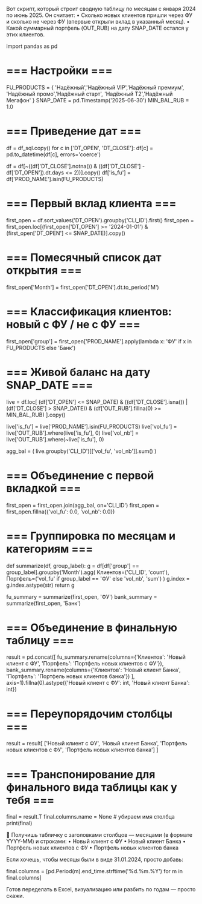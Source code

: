 Вот скрипт, который строит сводную таблицу по месяцам с января 2024 по июнь 2025. Он считает:
	•	Сколько новых клиентов пришли через ФУ и сколько не через ФУ (впервые открыли вклад в указанный месяц).
	•	Какой суммарный портфель (OUT_RUB) на дату SNAP_DATE остался у этих клиентов.

import pandas as pd

# === Настройки ===
FU_PRODUCTS = {
    'Надёжный','Надёжный VIP','Надёжный премиум',
    'Надёжный промо','Надёжный старт',
    'Надёжный T2','Надёжный Мегафон'
}
SNAP_DATE   = pd.Timestamp('2025-06-30')
MIN_BAL_RUB = 1.0

# === Приведение дат ===
df = df_sql.copy()
for c in ['DT_OPEN', 'DT_CLOSE']:
    df[c] = pd.to_datetime(df[c], errors='coerce')

df = df[~((df['DT_CLOSE'].notna()) & ((df['DT_CLOSE'] - df['DT_OPEN']).dt.days <= 2))].copy()
df['is_fu'] = df['PROD_NAME'].isin(FU_PRODUCTS)

# === Первый вклад клиента ===
first_open = df.sort_values('DT_OPEN').groupby('CLI_ID').first()
first_open = first_open.loc[(first_open['DT_OPEN'] >= '2024-01-01') & (first_open['DT_OPEN'] <= SNAP_DATE)].copy()

# === Помесячный список дат открытия ===
first_open['Month'] = first_open['DT_OPEN'].dt.to_period('M')

# === Классификация клиентов: новый с ФУ / не с ФУ ===
first_open['group'] = first_open['PROD_NAME'].apply(lambda x: 'ФУ' if x in FU_PRODUCTS else 'Банк')

# === Живой баланс на дату SNAP_DATE ===
live = df.loc[
    (df['DT_OPEN'] <= SNAP_DATE) &
    ((df['DT_CLOSE'].isna()) | (df['DT_CLOSE'] > SNAP_DATE)) &
    (df['OUT_RUB'].fillna(0) >= MIN_BAL_RUB)
].copy()

live['is_fu']  = live['PROD_NAME'].isin(FU_PRODUCTS)
live['vol_fu'] = live['OUT_RUB'].where(live['is_fu'], 0)
live['vol_nb'] = live['OUT_RUB'].where(~live['is_fu'], 0)

agg_bal = (
    live.groupby('CLI_ID')[['vol_fu', 'vol_nb']].sum()
)

# === Объединение с первой вкладкой ===
first_open = first_open.join(agg_bal, on='CLI_ID')
first_open = first_open.fillna({'vol_fu': 0.0, 'vol_nb': 0.0})

# === Группировка по месяцам и категориям ===
def summarize(df, group_label):
    g = df[df['group'] == group_label].groupby('Month').agg(
        Клиентов=('CLI_ID', 'count'),
        Портфель=('vol_fu' if group_label == 'ФУ' else 'vol_nb', 'sum')
    )
    g.index = g.index.astype(str)
    return g

fu_summary   = summarize(first_open, 'ФУ')
bank_summary = summarize(first_open, 'Банк')

# === Объединение в финальную таблицу ===
result = pd.concat([
    fu_summary.rename(columns={'Клиентов': 'Новый клиент с ФУ', 'Портфель': 'Портфель новых клиентов с ФУ'}),
    bank_summary.rename(columns={'Клиентов': 'Новый клиент Банка', 'Портфель': 'Портфель новых клиентов банка'})
], axis=1).fillna(0).astype({'Новый клиент с ФУ': int, 'Новый клиент Банка': int})

# === Переупорядочим столбцы ===
result = result[
    ['Новый клиент с ФУ', 'Новый клиент Банка',
     'Портфель новых клиентов с ФУ', 'Портфель новых клиентов банка']
]

# === Транспонирование для финального вида таблицы как у тебя ===
final = result.T
final.columns.name = None  # убираем имя столбца
print(final)

📌 Получишь табличку с заголовками столбцов — месяцами (в формате YYYY-MM) и строками:
	•	Новый клиент с ФУ
	•	Новый клиент Банка
	•	Портфель новых клиентов с ФУ
	•	Портфель новых клиентов банка

Если хочешь, чтобы месяцы были в виде 31.01.2024, просто добавь:

final.columns = [pd.Period(m).end_time.strftime('%d.%m.%Y') for m in final.columns]

Готов переделать в Excel, визуализацию или разбить по годам — просто скажи.
